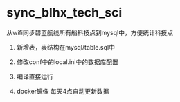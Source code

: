 # sync_blhx_tech_sci
从wifi同步碧蓝航线所有船科技点到mysql中，方便统计科技点

1. 新增表，表结构在mysql/table.sql中

2. 修改conf中的local.ini中的数据库配置

3. 编译直接运行

4. docker镜像 每天4点自动更新数据